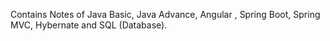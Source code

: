 Contains Notes of Java Basic, Java Advance, Angular
, Spring Boot, Spring MVC, Hybernate and SQL (Database).

